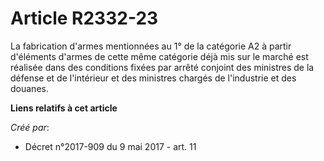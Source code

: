 # Article R2332-23

La fabrication d'armes mentionnées au 1° de la catégorie A2 à partir d'éléments d'armes de cette même catégorie déjà mis sur
le marché est réalisée dans des conditions fixées par arrêté conjoint des ministres de la défense et de l'intérieur et des
ministres chargés de l'industrie et des douanes.

**Liens relatifs à cet article**

_Créé par_:

  - Décret n°2017-909 du 9 mai 2017 - art. 11
